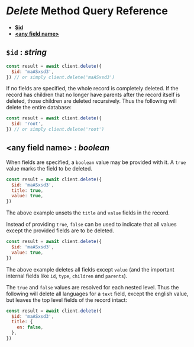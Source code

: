 # _Delete_ Method Query Reference

- [**\$id**](#id--string)
- [**&lt;any field name&gt;**](#any-field-name--boolean)

## `$id` : _string_

```javascript
const result = await client.delete({
  $id: 'maASxsd3',
}) // or simply client.delete('maASxsd3')
```

If no fields are specified, the whole record is completely deleted. If the record has children that no longer have parents after the record itself is deleted, those children are deleted recursively. Thus the following will delete the entire database:

```javascript
const result = await client.delete({
  $id: 'root',
}) // or simply client.delete('root')
```

## &lt;any field name&gt; : _boolean_

When fields are specified, a `boolean` value may be provided with it. A `true` value marks the field to be deleted.

```javascript
const result = await client.delete({
  $id: 'maASxsd3',
  title: true,
  value: true,
})
```

The above example unsets the `title` and `value` fields in the record.

Instead of providing `true`, `false` can be used to indicate that all values except the provided fields are to be deleted.

```javascript
const result = await client.delete({
  $id: 'maASxsd3',
  value: true,
})
```

The above example deletes all fields except `value` (and the important internal fields like `id`, `type`, `children` and `parents`).

The `true` and `false` values are resolved for each nested level. Thus the following will delete all languages for a `text` field, except the english value, but leaves the top level fields of the record intact:

```javascript
const result = await client.delete({
  $id: 'maASxsd3',
  title: {
    en: false,
  },
})
```
